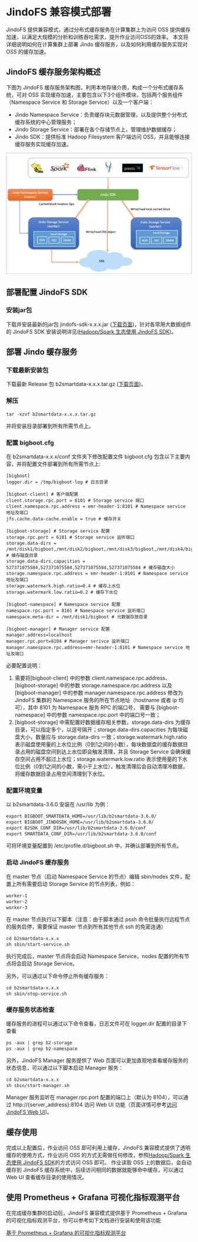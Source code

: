 # JindoFS 兼容模式部署

JindoFS 提供兼容模式，通过分布式缓存服务在计算集群上为访问 OSS 提供缓存加速，以满足大规模的分析和训练吞吐需求，提升作业访问OSS的效率。
本文将详细说明如何在计算集群上部署 Jindo 缓存服务，以及如何利用缓存服务实现对 OSS 的缓存加速。

## JindoFS 缓存服务架构概述
下图为 JindoFS 缓存服务架构图，利用本地存储介质，构成一个分布式缓存系统，可对 OSS 实现缓存加速，主要包含以下3个组件模块，包括两个服务组件（Namespace Service 和 Storage Service）以及一个客户端：
* Jindo Namespace Service：负责缓存块元数据管理，以及提供整个分布式缓存系统的中心管理服务；
* Jindo Storage Service：部署在各个存储节点上，管理维护数据缓存；
* Jindo SDK：提供标准 Hadoop Filesystem 客户端访问 OSS，并且能够连接缓存服务实现缓存加速。
<img src="/pic/jindofs_cache_mode_deploy_1.png" alt="title" width="700"/>

## 部署配置 JindoFS SDK

### 安装jar包
下载并安装最新的jar包 jindofs-sdk-x.x.x.jar ([下载页面](/docs/jindofs_sdk_download.md))，针对各常用大数据组件的 JindoFS SDK 安装说明详见([Hadoop/Spark 生态使用 JindoFS SDK](/docs/jindofs_sdk_overview.md))。


## 部署 Jindo 缓存服务
### 下载最新安装包

下载最新 Release 包 b2smartdata-x.x.x.tar.gz ([下载页面](/docs/jindofs_sdk_download.md))。

### 解压
```
tar -xzvf b2smartdata-x.x.x.tar.gz
```
并将安装目录部署到所有所需节点上。

### 配置 bigboot.cfg
在 b2smartdata-x.x.x/conf 文件夹下修改配置文件 bigboot.cfg  包含以下主要内容，并将配置文件部署到所有所需节点上:
```
[bigboot]
logger.dir = /tmp/bigboot-log # 日志目录

[bigboot-client] # 客户端配置
client.storage.rpc.port = 6101 # Storage service 端口
client.namespace.rpc.address = emr-header-1:8101 # Namespace service 地址及端口
jfs.cache.data-cache.enable = true # 缓存开关

[bigboot-storage] # Storage service 配置
storage.rpc.port = 6101 # Storage service 监听端口
storage.data-dirs = /mnt/disk1/bigboot,/mnt/disk2/bigboot,/mnt/disk3/bigboot,/mnt/disk4/bigboot # 缓存磁盘目录
storage.data-dirs.capacities = 527371075584,527371075584,527371075584,527371075584 # 缓存磁盘大小
storage.namespace.rpc.address = emr-header-1:8101 # Namespace service 地址及端口
storage.watermark.high.ratio=0.4 # 缓存上水位
storage.watermark.low.ratio=0.2 # 缓存下水位

[bigboot-namespace] # Namespace service 配置
namespace.rpc.port = 8101 # Namespace service 监听端口
namespace.meta-dir = /mnt/disk1/bigboot # 元数据存放目录

[bigboot-manager] # Manager service 配置
manager.address=localhost
manager.rpc.port=8104 # Manager serivce 监听端口
manager.namespace.rpc.address=emr-header-1:8101 # Namespace service 地址及端口
```
必要配置说明：
1. 需要将[bigboot-client] 中的参数 client.namespace.rpc.address、 [bigboot-storage] 中的参数 storage.namespace.rpc.address 以及 [bigboot-manager] 中的参数 manager.namespace.rpc.address 修改为 JindoFS 集群的 Namespace 服务的所在节点地址（hostname 或者 ip 均可），其中 8101 为 Namespace 服务 RPC 的端口号， 需要与 [bigboot-namespace] 中的参数 namespace.rpc.port 中的端口号一致；
2. [bigboot-storage] 中需配置好数据缓存相关参数，storage.data-dirs 为缓存目录，可以指定多个，以逗号隔开；storage.data-dirs.capacities 为每块磁盘大小，数量应与 storage.data-dirs 一致；storage.watermark.high.ratio 表示磁盘使用量的上水位比例（0到1之间的小数），每块数据盘的缓存数据目录占用的磁盘空间到达上水位即会触发清理，并且 Storage Service 会确保缓存空间占用不超过上水位；storage.watermark.low.ratio 表示使用量的下水位比例（0到1之间的小数，需小于上水位），触发清理后会自动清理冷数据，将缓存数据目录占用空间清理到下水位。


### 配置环境变量
以 b2smartdata-3.6.0 安装在 /usr/lib 为例：
```
export BIGBOOT_SMARTDATA_HOME=/usr/lib/b2smartdata-3.6.0/
export BIGBOOT_JINDOSDK_HOME=/usr/lib/b2smartdata-3.6.0/
export B2SDK_CONF_DIR=/usr/lib/b2smartdata-3.6.0/conf
export SMARTDATA_CONF_DIR=/usr/lib/b2smartdata-3.6.0/conf
```
可将环境变量配置到 /etc/profile.d/bigboot.sh 中，并确认部署到所有节点。

### 启动 JindoFS 缓存服务
在 master 节点（启动 Namespace Service 的节点）编辑 sbin/nodes 文件，配置上所有需要启动 Storage Service 的节点列表，例如：
```
worker-1
worker-2
worker-3
```

在 master 节点执行以下脚本（注意：由于脚本通过 pssh 命令批量执行远程节点的服务启停，需要保证 master 节点到所有其他节点 ssh 的免密连通）
```
cd b2smartdata-x.x.x
sh sbin/start-service.sh
```
执行完成后，master 节点将会启动 Namespace Service，nodes 配置的所有节点将会启动 Storage Service。

另外，可以通过以下命令停止所有缓存服务：
```
cd b2smartdata-x.x.x
sh sbin/stop-service.sh
```

### 缓存服务状态检查
缓存服务的进程可以通过以下命令查看，日志文件可在 logger.dir 配置的目录下查看
```
ps -aux | grep b2-storage
ps -aux | grep b2-namespace
```
另外，JindoFS Manager 服务提供了 Web 页面可以更加直观地查看缓存服务的状态信息，可以通过以下脚本启动 Manager 服务：
```
cd b2smartdata-x.x.x
sh sbin/start-manager.sh
```
Manager 服务监听在 manager.rpc.port 配置的端口上（默认为 8104），可以通过 http://{server_address}:8104 访问 Web UI 功能（页面详情可参考[访问JindoFS Web UI](https://help.aliyun.com/document_detail/213351.html?spm=a2c4g.11186623.6.1111.460f6194PFUUQf))。

## 缓存使用
完成以上配置后，作业访问 OSS 即可利用上缓存，JindoFS 兼容模式提供了透明缓存的使用方式，作业访问 OSS 的方式无需做任何修改，参照[Hadoop/Spark 生态使用 JindoFS SDK](/docs/jindofs_sdk_overview.md)的方式访问 OSS 即可。
作业读取 OSS 上的数据后，会自动缓存到 JindoFS 缓存系统中，后续访问相同的数据就能够命中缓存，可以通过 Web UI 查看缓存目录的使用情况。

## 使用 Prometheus + Grafana 可视化指标观测平台
在完成缓存集群的启动后，JindoFS 兼容模式提供基于 Prometheus + Grafana 的可视化指标观测平台，你可以参考如下文档进行安装和使用该功能

[基于 Prometheus + Grafana 的可视化指标观测平台](./jindofs_cache_metric.md)
